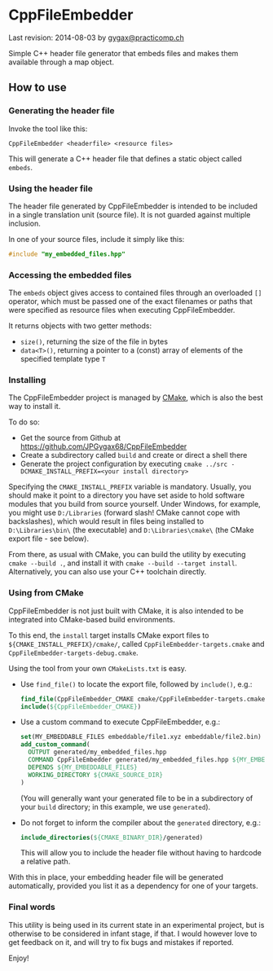 CppFileEmbedder
===============

Last revision: 2014-08-03 by gygax@practicomp.ch

Simple C++ header file generator that embeds files and makes them available through a map object.

How to use
----------

### Generating the header file

Invoke the tool like this:

``CppFileEmbedder <headerfile> <resource files>``

This will generate a C++ header file that defines a static object called `embeds`.

### Using the header file

The header file generated by CppFileEmbedder is intended to be included in a single translation unit (source file). It is not guarded against multiple inclusion.

In one of your source files, include it simply like this:

```C++
#include "my_embedded_files.hpp"
```

### Accessing the embedded files

The `embeds` object gives access to contained files through an overloaded `[]` operator, which must be passed one of the exact filenames or paths that were specified as resource files when executing CppFileEmbedder.

It returns objects with two getter methods:

- `size()`, returning the size of the file in bytes
- `data<T>()`, returning a pointer to a (const) array of elements of the specified template type `T`

### Installing

The CppFileEmbedder project is managed by [CMake](http://www.cmake.org/), which is also the best way to install it.

To do so:

- Get the source from Github at https://github.com/JPGygax68/CppFileEmbedder
- Create a subdirectory called `build` and create or direct a shell there
- Generate the project configuration by executing `cmake ../src -DCMAKE_INSTALL_PREFIX=<your install directory>`

Specifying the ``CMAKE_INSTALL_PREFIX`` variable is mandatory. Usually, you should make it point to a directory you have set aside to hold software modules that you build from source yourself. Under Windows, for example, you might use ``D:/Libraries`` (forward slash! CMake cannot cope with backslashes), which would result in files being installed to ``D:\Libraries\bin\`` (the executable) and ``D:\Libraries\cmake\`` (the CMake export file - see below).

From there, as usual with CMake, you can build the utility by executing `cmake --build .`,  and install it with `cmake --build --target install`. Alternatively, you can also use your C++ toolchain directly.

### Using from CMake

CppFileEmbedder is not just built with CMake, it is also intended to be integrated into CMake-based build environments.

To this end, the ``install`` target installs CMake export files to ``${CMAKE_INSTALL_PREFIX}/cmake/``, called ``CppFileEmbedder-targets.cmake`` and ``CppFileEmbedder-targets-debug.cmake``.

Using the tool from your own ``CMakeLists.txt`` is easy. 

-   Use `find_file()` to locate the export file, followed by `include()`, e.g.:
    
    ```cmake
    find_file(CppFileEmbedder_CMAKE cmake/CppFileEmbedder-targets.cmake)
    include(${CppFileEmbedder_CMAKE})
    ```

-   Use a custom command to execute CppFileEmbedder, e.g.:

    ```cmake
    set(MY_EMBEDDABLE_FILES embeddable/file1.xyz embeddable/file2.bin)
    add_custom_command(
      OUTPUT generated/my_embedded_files.hpp
      COMMAND CppFileEmbedder generated/my_embedded_files.hpp ${MY_EMBEDDABLE_FILES} 
      DEPENDS ${MY_EMBEDDABLE_FILES}
      WORKING_DIRECTORY ${CMAKE_SOURCE_DIR}
    )
    ```
    
    (You will generally want your generated file to be in a subdirectory of your `build` directory; in this example, we use     `generated`).
    
-   Do not forget to inform the compiler about the `generated` directory, e.g.:

    ```CMake
    include_directories(${CMAKE_BINARY_DIR}/generated)
    ```
    
    This will allow you to include the header file without having to hardcode a relative path.
    
With this in place, your embedding header file will be generated automatically, provided you list it as a dependency for one of your targets.

### Final words

This utility is being used in its current state in an experimental project, but is otherwise to be considered in infant stage, if that. I would however love to get feedback on it, and will try to fix bugs and mistakes if reported.

Enjoy!
